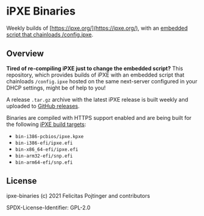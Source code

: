 # iPXE Binaries

Weekly builds of [https://ipxe.org/](https://ipxe.org/), with an [embedded script that chainloads /config.ipxe](./downstream/init.ipxe).

## Overview

**Tired of re-compiling iPXE just to change the embedded script?** This repository, which provides builds of iPXE with an embedded script that chainloads `/config.ipxe` hosted on the same next-server configured in your DHCP settings, might be of help to you!

A release `.tar.gz` archive with the latest iPXE release is built weekly and uploaded to [GitHub releases](https://github.com/andrew-stclair/ipxe-binaries/releases).

Binaries are compiled with HTTPS support enabled and are being built for the following [iPXE build targets](https://ipxe.org/appnote/buildtargets):

- `bin-i386-pcbios/ipxe.kpxe`
- `bin-i386-efi/ipxe.efi`
- `bin-x86_64-efi/ipxe.efi`
- `bin-arm32-efi/snp.efi`
- `bin-arm64-efi/snp.efi`

## License

ipxe-binaries (c) 2021 Felicitas Pojtinger and contributors

SPDX-License-Identifier: GPL-2.0
